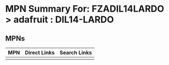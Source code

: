 



# MPN Summary For: FZADIL14LARDO > adafruit : DIL14-LARDO

## MPNs
  

|MPN|Direct Links|Search Links|
| :--- | :--- | :--- |
||||
